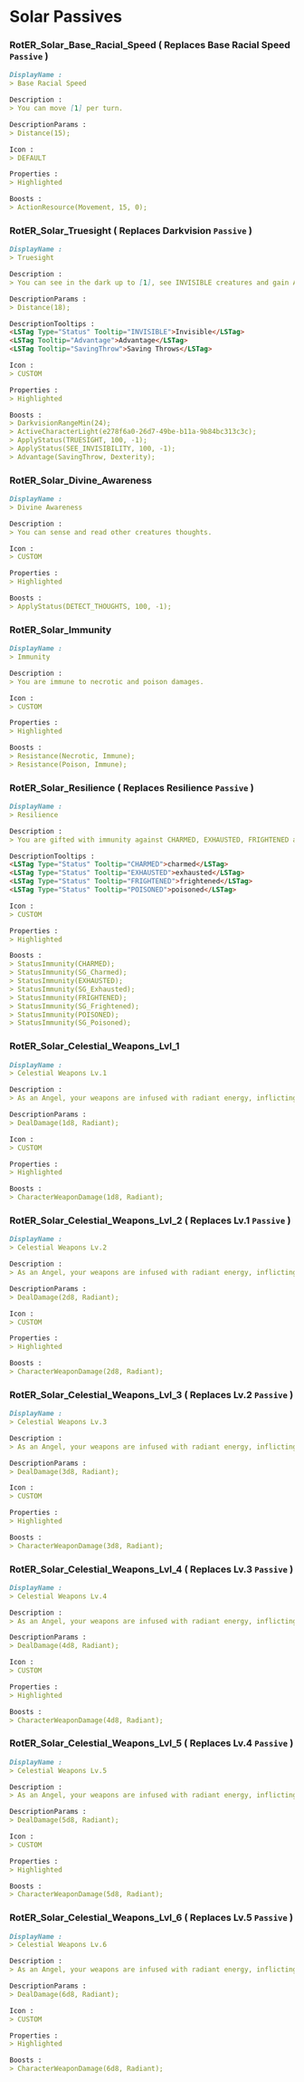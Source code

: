 # Solar Passives

### RotER_Solar_Base_Racial_Speed ( Replaces Base Racial Speed `Passive` )
```markdown
DisplayName :
> Base Racial Speed

Description :
> You can move [1] per turn.

DescriptionParams :
> Distance(15);

Icon :
> DEFAULT

Properties :
> Highlighted

Boosts :
> ActionResource(Movement, 15, 0);
```

### RotER_Solar_Truesight ( Replaces Darkvision `Passive` )
```markdown
DisplayName :
> Truesight

Description :
> You can see in the dark up to [1], see INVISIBLE creatures and gain ADVANTAGE on Dexterity SAVINGTHROWS.

DescriptionParams :
> Distance(18);

DescriptionTooltips :
<LSTag Type="Status" Tooltip="INVISIBLE">Invisible</LSTag>
<LSTag Tooltip="Advantage">Advantage</LSTag>
<LSTag Tooltip="SavingThrow">Saving Throws</LSTag>

Icon :
> CUSTOM

Properties :
> Highlighted

Boosts :
> DarkvisionRangeMin(24);
> ActiveCharacterLight(e278f6a0-26d7-49be-b11a-9b84bc313c3c);
> ApplyStatus(TRUESIGHT, 100, -1);
> ApplyStatus(SEE_INVISIBILITY, 100, -1);
> Advantage(SavingThrow, Dexterity);
```

### RotER_Solar_Divine_Awareness
```markdown
DisplayName :
> Divine Awareness

Description :
> You can sense and read other creatures thoughts.

Icon :
> CUSTOM

Properties :
> Highlighted

Boosts :
> ApplyStatus(DETECT_THOUGHTS, 100, -1);
```

### RotER_Solar_Immunity
```markdown
DisplayName :
> Immunity

Description :
> You are immune to necrotic and poison damages.

Icon :
> CUSTOM

Properties :
> Highlighted

Boosts :
> Resistance(Necrotic, Immune);
> Resistance(Poison, Immune);
```

### RotER_Solar_Resilience ( Replaces Resilience `Passive` )
```markdown
DisplayName :
> Resilience

Description :
> You are gifted with immunity against CHARMED, EXHAUSTED, FRIGHTENED and POISONED statuses.

DescriptionTooltips :
<LSTag Type="Status" Tooltip="CHARMED">charmed</LSTag>
<LSTag Type="Status" Tooltip="EXHAUSTED">exhausted</LSTag>
<LSTag Type="Status" Tooltip="FRIGHTENED">frightened</LSTag>
<LSTag Type="Status" Tooltip="POISONED">poisoned</LSTag>

Icon :
> CUSTOM

Properties :
> Highlighted

Boosts :
> StatusImmunity(CHARMED);
> StatusImmunity(SG_Charmed);
> StatusImmunity(EXHAUSTED);
> StatusImmunity(SG_Exhausted);
> StatusImmunity(FRIGHTENED);
> StatusImmunity(SG_Frightened);
> StatusImmunity(POISONED);
> StatusImmunity(SG_Poisoned);
```

### RotER_Solar_Celestial_Weapons_Lvl_1
```markdown
DisplayName :
> Celestial Weapons Lv.1

Description :
> As an Angel, your weapons are infused with radiant energy, inflicting additional [1].

DescriptionParams :
> DealDamage(1d8, Radiant);

Icon :
> CUSTOM

Properties :
> Highlighted

Boosts :
> CharacterWeaponDamage(1d8, Radiant);
```

### RotER_Solar_Celestial_Weapons_Lvl_2 ( Replaces Lv.1 `Passive` )
```markdown
DisplayName :
> Celestial Weapons Lv.2

Description :
> As an Angel, your weapons are infused with radiant energy, inflicting additional [1].

DescriptionParams :
> DealDamage(2d8, Radiant);

Icon :
> CUSTOM

Properties :
> Highlighted

Boosts :
> CharacterWeaponDamage(2d8, Radiant);
```

### RotER_Solar_Celestial_Weapons_Lvl_3 ( Replaces Lv.2 `Passive` )
```markdown
DisplayName :
> Celestial Weapons Lv.3

Description :
> As an Angel, your weapons are infused with radiant energy, inflicting additional [1].

DescriptionParams :
> DealDamage(3d8, Radiant);

Icon :
> CUSTOM

Properties :
> Highlighted

Boosts :
> CharacterWeaponDamage(3d8, Radiant);
```

### RotER_Solar_Celestial_Weapons_Lvl_4 ( Replaces Lv.3 `Passive` )
```markdown
DisplayName :
> Celestial Weapons Lv.4

Description :
> As an Angel, your weapons are infused with radiant energy, inflicting additional [1].

DescriptionParams :
> DealDamage(4d8, Radiant);

Icon :
> CUSTOM

Properties :
> Highlighted

Boosts :
> CharacterWeaponDamage(4d8, Radiant);
```

### RotER_Solar_Celestial_Weapons_Lvl_5 ( Replaces Lv.4 `Passive` )
```markdown
DisplayName :
> Celestial Weapons Lv.5

Description :
> As an Angel, your weapons are infused with radiant energy, inflicting additional [1].

DescriptionParams :
> DealDamage(5d8, Radiant);

Icon :
> CUSTOM

Properties :
> Highlighted

Boosts :
> CharacterWeaponDamage(5d8, Radiant);
```

### RotER_Solar_Celestial_Weapons_Lvl_6 ( Replaces Lv.5 `Passive` )
```markdown
DisplayName :
> Celestial Weapons Lv.6

Description :
> As an Angel, your weapons are infused with radiant energy, inflicting additional [1].

DescriptionParams :
> DealDamage(6d8, Radiant);

Icon :
> CUSTOM

Properties :
> Highlighted

Boosts :
> CharacterWeaponDamage(6d8, Radiant);
```